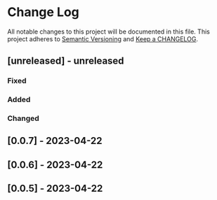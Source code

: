 # Change Log

All notable changes to this project will be documented in this file. This project adheres to [Semantic Versioning](http://semver.org/) and [Keep a CHANGELOG](http://keepachangelog.com/).

## [unreleased] - unreleased

### Fixed


### Added


### Changed


## [0.0.7] - 2023-04-22

## [0.0.6] - 2023-04-22

## [0.0.5] - 2023-04-22

